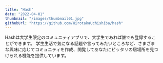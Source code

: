 ```yaml
---
title: "Hash"
date: "2022-04-01"
thumbnail: "/images/thumbnail01.jpg"
githubUrl: "https://github.com/HirotakaUchishiba/hash"
---
```


Hashは大学生限定のコミュニティアプリで、大学生であれば誰でも登録することができます。
学生生活で気になる話題や言ってみたいところなど、さまざまな興味に応じてコミュニティを作成、閲覧してあなたにピッタリの居場所を見つけられる機能を提供しています。